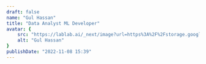 ```yaml
---
draft: false
name: "Gul Hassan"
title: "Data Analyst ML Developer"
avatar: {
    src: "https://lablab.ai/_next/image?url=https%3A%2F%2Fstorage.googleapis.com%2Flablab-static-eu%2Fimages%2Fusers%2Fundefined_picture_c31zqh0zpw.jpg&w=256&q=75",
    alt: "Gul Hassan"
}
publishDate: "2022-11-08 15:39"
---
```

